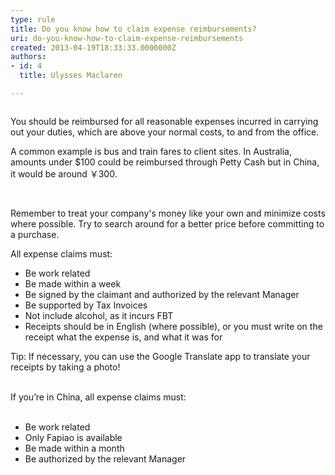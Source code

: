 ```yaml
---
type: rule
title: Do you know how to claim expense reimbursements?
uri: do-you-know-how-to-claim-expense-reimbursements
created: 2013-04-19T18:33:33.0000000Z
authors:
- id: 4
  title: Ulysses Maclaren

---
```




<span class='intro'> <img src="/PublishingImages/expense-reimbursement.png" alt="" />
<p>​You should be reimbursed for all reasonable expenses incurred in carrying out your duties, which are above your normal costs, to and from the office.</p><p>A common example is bus and train fares to client sites. In Australia, amounts under $100 could be reimbursed through Petty Cash but in China, it would be around ￥300.&#160;​</p><p><br></p> </span>

<p>Remember to treat your company's money like your own and minimize costs where possible. Try to search around for a better price before committing to a purchase.</p><p>All expense claims must&#58;</p><ul><li>Be work related</li><li>Be made within a week</li>
   <li>Be signed by the claimant and authorized by the relevant Manager</li><li>Be supported by Tax Invoices</li><li>Not include alcohol, as it incurs FBT<br></li><li>Receipts&#160;should&#160;be in&#160;English (where possible),&#160;or you must write on the receipt what the&#160;expense is,&#160;and​ what it was for<br></li></ul><p class="ssw15-rteElement-Tip">Tip&#58; If necessary,&#160;you can use the Google Translate app to translate your receipts by taking a photo!&#160;&#160;<br></p><div><br></div>If you’re in China, all expense claims must&#58;<div><br><div><ul><li>Be work related<br></li><li>Only Fapiao is available<br></li><li>Be made within a month<br></li><li>Be authorized by the relevant Manager <br></li></ul><br><div><br><br></div></div></div>


